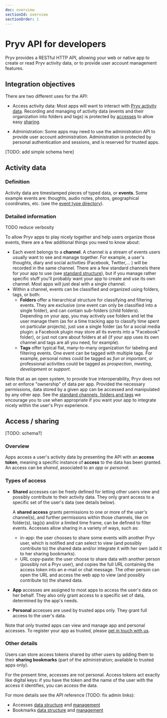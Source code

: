 ```yaml
---
doc: overview
sectionId: overview
sectionOrder: 1
---
```


# Pryv API for developers

Pryv provides a RESTful HTTP API, allowing your web or native app to create or read Pryv activity data, or to provide user account management features.


## Integration objectives

There are two different uses for the API:

- Access activity data: Most apps will want to interact with [Pryv activity data](reference.html#activity). Recording and managing of activity data (events and their organization into folders and tags) is protected by [accesses](reference.html#data-structure-access) to allow easy [sharing](#sharing).

- Administration: Some apps may need to use the administration API to provide user account administration. Administration is protected by personal authentication and sessions, and is reserved for trusted apps.

[TODO: add simple schema here]


## <a id="activity-data"></a>Activity data


### Definition

Activity data are timestamped pieces of typed data, or **events**. Some example events are: thoughts, audio notes, photos, geographical coordinates, etc. (see the [event type directory](event-types.html#directory)).


### Detailed information

TODO reduce verbosity

To allow Pryv apps to play nicely together and help users organize those events, there are a few additional things you need to know about:

- Each event belongs to a **channel**. A channel is a stream of events users usually want to see and manage together. For example, a user's thoughts, diary and social activities (Facebook, Twitter,... ) will be recorded in the same channel. There are a few standard channels there for your app to use (see [standard structure](standard-structure.html)), but if you manage rather specific stuff you'll probably want your app to create and use its own channel. Most apps will just deal with a single channel.
- Within a channel, events can be classified and organized using folders, tags, or both:
	- **Folders** offer a hierarchical structure for classifying and filtering events. They are exclusive (one event can only be classified into a single folder), and can contain sub-folders (child folders). Depending on your app, you may actively use folders and let the user manage them (as for a time tracking app to classify time spent on particular projects), just use a single folder (as for a social media plugin: a Facebook plugin may store all its events into a "Facebook" folder), or just not care about folders at all (if your app uses its own channel and tags are all you need, for example).
	- **Tags** offer typical flat, many-to-many organization for labeling and filtering events. One event can be tagged with multiple tags. For example, personal notes could be tagged as *fun* or *important*, or professional activities could be tagged as *prospection*, *meeting*, *development* or *support*.

Note that as an open system, to provide true interoperability, Pryv does not set or enforce "ownership" of data per app. Provided the necessary permissions, data stored by a given app can be accessed and manipulated by any other app.
See the [standard channels, folders and tags](standard-structure.html) we encourage you to use when appropriate if you want your app to integrate nicely within the user's Pryv experience.


## <a id="sharing"></a>Access / sharing

[TODO: schema?]

### Overview

Apps access a user's activity data by presenting the API with an **access token**, meaning a specific instance of **access** to the data has been granted. An access can be *shared*, associated to an *app* or *personal*.


### Types of access

- **Shared** accesses can be freely defined for letting other users view and possibly contribute to their activity data. They only grant access to a specific set of the user's data (see details below).

	A **shared access** grants permissions to one or more of the user's channel(s), and further permissions within those channels, like on folder(s), tag(s) and/or a limited time frame, can be defined to filter events. Accesses allow sharing in a variety of ways, such as:

	- in-app: the user chooses to share some events with another Pryv user, which is notified and can select to view (and possibly contribute to) the shared data and/or integrate it with her own (add it to her sharing bookmarks).
	- URL copy-paste: the user choose to share data with another person (possibly not a Pryv user), and copies the full URL containing the access token into an e-mail or chat message. The other person can open the URL and access the web app to view (and possibly contribute to) the shared data.

- **App** accesses are assigned to most apps to access the user's data on her behalf. They also only grant access to a specific set of data, determined by the app's needs.

- **Personal** accesses are used by trusted apps only. They grant full access to the user's data.

Note that only trusted apps can view and manage app and personal accesses. To register your app as trusted, please [get in touch with us](mailto:developers@pryv.com).


### Other details

Users can store access tokens shared by other users by adding them to their **sharing bookmarks** (part of the administration; available to trusted apps only).

For the present time, accesses are not personal. Access tokens act exactly like digital keys: if you have the token and the name of the user with the access it identifies, you can access the data.

For more details see the API reference (TODO: fix admin links):

- Accesses [data structure](reference.html#data-structure-access) and [management](reference.html#admin-accesses)
- Bookmarks [data structure](reference.html#data-structure-bookmark) and [management](reference.html#admin-bookmarks)

